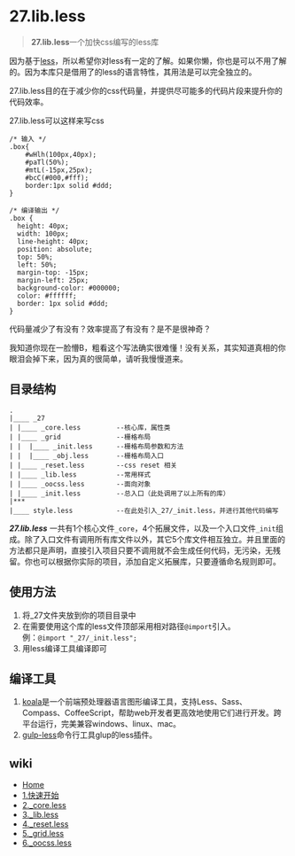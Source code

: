 27.lib.less
======

> **27.lib.less**一个加快css编写的less库

因为基于[less](http://www.bootcss.com/p/lesscss/)，所以希望你对less有一定的了解。如果你懒，你也是可以不用了解的。因为本库只是借用了的less的语言特性，其用法是可以完全独立的。

27.lib.less目的在于减少你的css代码量，并提供尽可能多的代码片段来提升你的代码效率。

27.lib.less可以这样来写css

```less
/* 输入 */
.box{
	#wHlh(100px,40px);
	#paTl(50%);
	#mtL(-15px,25px);
	#bcC(#000,#fff);
	border:1px solid #ddd;
}

/* 编译输出 */
.box {
  height: 40px;
  width: 100px;
  line-height: 40px;
  position: absolute;
  top: 50%;
  left: 50%;
  margin-top: -15px;
  margin-left: 25px;
  background-color: #000000;
  color: #ffffff;
  border: 1px solid #ddd;
}
```
代码量减少了有没有？效率提高了有没有？是不是很神奇？

我知道你现在一脸懵B，粗看这个写法确实很难懂！没有关系，其实知道真相的你眼泪会掉下来，因为真的很简单，请听我慢慢道来。

## 目录结构

```tree
.
|____ _27
| |____ _core.less         --核心库，属性类
| |____ _grid              --栅格布局
| |  |____ _init.less      --栅格布局参数和方法
| |  |____ _obj.less       --栅格布局入口
| |____ _reset.less        --css reset 相关
| |____ _lib.less          --常用样式
| |____ _oocss.less        --面向对象
| |____ _init.less         --总入口（此处调用了以上所有的库）
|***
|____ style.less           --在此处引入_27/_init.less，并进行其他代码编写

```
***27.lib.less*** 一共有1个核心文件`_core`，4个拓展文件，以及一个入口文件`_init`组成。除了入口文件有调用所有库文件以外，其它5个库文件相互独立。并且里面的方法都只是声明，直接引入项目只要不调用就不会生成任何代码，无污染，无残留。你也可以根据你实际的项目，添加自定义拓展库，只要遵循命名规则即可。

## 使用方法

1. 将_27文件夹放到你的项目目录中
2. 在需要使用这个库的less文件顶部采用相对路径`@import`引入。  
例：` @import "_27/_init.less"; `
3. 用less编译工具编译即可

## 编译工具
1. [koala](http://koala-app.com/index-zh.html)是一个前端预处理器语言图形编译工具，支持Less、Sass、Compass、CoffeeScript，帮助web开发者更高效地使用它们进行开发。跨平台运行，完美兼容windows、linux、mac。
2. [gulp-less](https://www.npmjs.com/package/gulp-less)命令行工具glup的less插件。

## wiki

- [Home](https://github.com/ziven27/27.lib.less/wiki)
- [1.快速开始](https://github.com/ziven27/27.lib.less/wiki/1.%E5%BF%AB%E9%80%9F%E5%BC%80%E5%A7%8B)
- [2._core.less](https://github.com/ziven27/27.lib.less/wiki/2._core.less)
- [3._lib.less](https://github.com/ziven27/27.lib.less/wiki/3._lib.less)
- [4._reset.less](https://github.com/ziven27/27.lib.less/wiki/4._reset.less)
- [5._grid.less](https://github.com/ziven27/27.lib.less/wiki/5._grid.less)
- [6._oocss.less](https://github.com/ziven27/27.lib.less/wiki/6._oocss.less)

